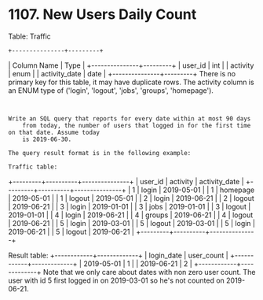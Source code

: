 # 1107. New Users Daily Count

Table: Traffic

    +---------------+---------+
| Column Name   | Type    |
+---------------+---------+
| user_id       | int     |
| activity      | enum    |
| activity_date | date    |
+---------------+---------+
There is no primary key for this table, it may have duplicate rows.
The activity column is an ENUM type of ('login', 'logout', 'jobs', 'groups', 'homepage').

     

    Write an SQL query that reports for every date within at most 90 days
        from today, the number of users that logged in for the first time on that date. Assume today
        is 2019-06-30.

    The query result format is in the following example:

    Traffic table:
+---------+----------+---------------+
| user_id | activity | activity_date |
+---------+----------+---------------+
| 1       | login    | 2019-05-01    |
| 1       | homepage | 2019-05-01    |
| 1       | logout   | 2019-05-01    |
| 2       | login    | 2019-06-21    |
| 2       | logout   | 2019-06-21    |
| 3       | login    | 2019-01-01    |
| 3       | jobs     | 2019-01-01    |
| 3       | logout   | 2019-01-01    |
| 4       | login    | 2019-06-21    |
| 4       | groups   | 2019-06-21    |
| 4       | logout   | 2019-06-21    |
| 5       | login    | 2019-03-01    |
| 5       | logout   | 2019-03-01    |
| 5       | login    | 2019-06-21    |
| 5       | logout   | 2019-06-21    |
+---------+----------+---------------+

Result table:
+------------+-------------+
| login_date | user_count  |
+------------+-------------+
| 2019-05-01 | 1           |
| 2019-06-21 | 2           |
+------------+-------------+
Note that we only care about dates with non zero user count.
The user with id 5 first logged in on 2019-03-01 so he's not counted on 2019-06-21.